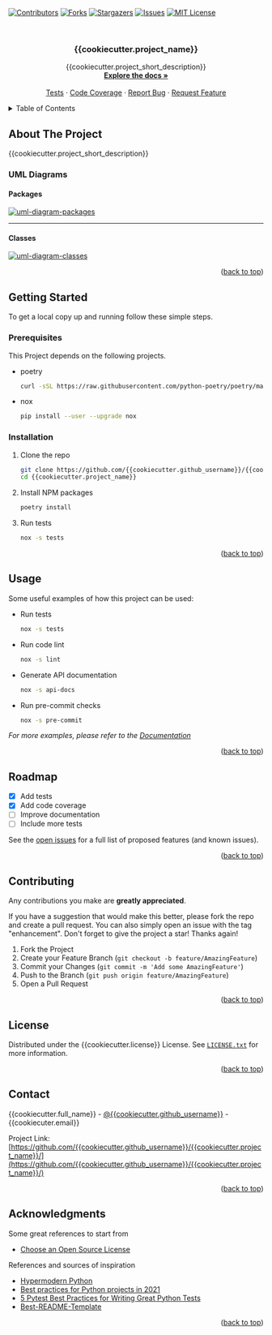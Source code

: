 <div id="top"></div>

<!-- PROJECT SHIELDS -->
<!--
*** I'm using markdown "reference style" links for readability.
*** Reference links are enclosed in brackets [ ] instead of parentheses ( ).
*** See the bottom of this document for the declaration of the reference variables
*** for contributors-url, forks-url, etc. This is an optional, concise syntax you may use.
*** https://www.markdownguide.org/basic-syntax/#reference-style-links
-->
[![Contributors][contributors-shield]][contributors-url]
[![Forks][forks-shield]][forks-url]
[![Stargazers][stars-shield]][stars-url]
[![Issues][issues-shield]][issues-url]
[![MIT License][license-shield]][license-url]



<!-- PROJECT LOGO -->
<br />
<div align="center">

  <h3 align="center"> {{cookiecutter.project_name}}</h3>

  <p align="center">
    {{cookiecutter.project_short_description}}
    <br />
    <a href="https://htmlpreview.github.io/?https://raw.githubusercontent.com/{{cookiecutter.github_username}}/{{cookiecutter.project_name}}/main/docs/api/{{cookiecutter.project_name}}/index.html"><strong>Explore the docs »</strong></a>
    <br />
    <br />
    <a href="https://htmlpreview.github.io/?https://raw.githubusercontent.com/{{cookiecutter.github_username}}/{{cookiecutter.project_name}}/main/docs/pytest_report.html">Tests</a>
    ·
    <a href="https://htmlpreview.github.io/?https://raw.githubusercontent.com/{{cookiecutter.github_username}}/{{cookiecutter.project_name}}/main/docs/cov-report/index.html">Code Coverage</a>
    ·
    <a href="https://github.com/{{cookiecutter.github_username}}/{{cookiecutter.project_name}}/issues">Report Bug</a>
    ·
    <a href="https://github.com/{{cookiecutter.github_username}}/{{cookiecutter.project_name}}/issues">Request Feature</a>
  </p>
</div>



<!-- TABLE OF CONTENTS -->
<details>
  <summary>Table of Contents</summary>
  <ol>
    <li>
      <a href="#about-the-project">About The Project</a>
      <ul>
        <li><a href="#uml-diagrams">UML Diagrams</a></li>
      </ul>
    </li>
    <li>
      <a href="#getting-started">Getting Started</a>
      <ul>
        <li><a href="#prerequisites">Prerequisites</a></li>
        <li><a href="#installation">Installation</a></li>
      </ul>
    </li>
    <li><a href="#usage">Usage</a></li>
    <li><a href="#roadmap">Roadmap</a></li>
    <li><a href="#contributing">Contributing</a></li>
    <li><a href="#license">License</a></li>
    <li><a href="#contact">Contact</a></li>
    <li><a href="#acknowledgments">Acknowledgments</a></li>
  </ol>
</details>



<!-- ABOUT THE PROJECT -->
## About The Project

{{cookiecutter.project_short_description}}

### UML Diagrams

#### Packages

  <a href="https://github.com/{{cookiecutter.github_username}}/{{cookiecutter.project_name}}/raw/main/docs/uml/diagrams/packages_new_package.png">
    <img src="https://github.com/{{cookiecutter.github_username}}/{{cookiecutter.project_name}}/raw/main/docs/uml/diagrams/packages_new_package.png" alt="uml-diagram-packages">
  </a>
  
---

#### Classes

  <a href="https://github.com/{{cookiecutter.github_username}}/{{cookiecutter.project_name}}/raw/main/docs/uml/diagrams/classes_new_package.png">
    <img src="https://github.com/{{cookiecutter.github_username}}/{{cookiecutter.project_name}}/raw/main/docs/uml/diagrams/classes_new_package.png" alt="uml-diagram-classes">
  </a>
  
<p align="right">(<a href="#top">back to top</a>)</p>

<!-- GETTING STARTED -->
## Getting Started

To get a local copy up and running follow these simple steps.

### Prerequisites

This Project depends on the following projects.
* poetry
  ```sh
  curl -sSL https://raw.githubusercontent.com/python-poetry/poetry/master/get-poetry.py | python -
  ```
  
* nox
  ```sh
  pip install --user --upgrade nox
  ```

### Installation

1. Clone the repo
   ```sh
   git clone https://github.com/{{cookiecutter.github_username}}/{{cookiecutter.project_name}}
   cd {{cookiecutter.project_name}}
   ```
2. Install NPM packages
   ```sh
   poetry install
   ```
3. Run tests
   ```sh
   nox -s tests
   ```

<p align="right">(<a href="#top">back to top</a>)</p>



<!-- USAGE EXAMPLES -->
## Usage

Some useful examples of how this project can be used:

*  Run tests
   ```sh
   nox -s tests
   ```
   
*  Run code lint
   ```sh
   nox -s lint
   ```
   
*  Generate API documentation
   ```sh
   nox -s api-docs
   ```
   
*  Run pre-commit checks
   ```sh
   nox -s pre-commit
   ```

_For more examples, please refer to the [Documentation](https://htmlpreview.github.io/?https://raw.githubusercontent.com/{{cookiecutter.github_username}}/{{cookiecutter.project_name}}/main/docs/api/{{cookiecutter.project_name}}/index.html)_

<p align="right">(<a href="#top">back to top</a>)</p>



<!-- ROADMAP -->
## Roadmap

- [x] Add tests
- [x] Add code coverage
- [ ] Improve documentation
- [ ] Include more tests

See the [open issues](https://github.com/{{cookiecutter.github_username}}/{{cookiecutter.project_name}}/issues) for a full list of proposed features (and known issues).

<p align="right">(<a href="#top">back to top</a>)</p>



<!-- CONTRIBUTING -->
## Contributing

Any contributions you make are **greatly appreciated**.

If you have a suggestion that would make this better, please fork the repo and create a pull request. You can also simply open an issue with the tag "enhancement".
Don't forget to give the project a star! Thanks again!

1. Fork the Project
2. Create your Feature Branch (`git checkout -b feature/AmazingFeature`)
3. Commit your Changes (`git commit -m 'Add some AmazingFeature'`)
4. Push to the Branch (`git push origin feature/AmazingFeature`)
5. Open a Pull Request

<p align="right">(<a href="#top">back to top</a>)</p>



<!-- LICENSE -->
## License

Distributed under the {{cookiecutter.license}} License. See [`LICENSE.txt`](https://github.com/{{cookiecutter.github_username}}/{{cookiecutter.project_name}}/LICENSE.txt) for more information.

<p align="right">(<a href="#top">back to top</a>)</p>



<!-- CONTACT -->
## Contact

{{cookiecutter.full_name}} - [@{{cookiecutter.github_username}}](https://github.com/{{cookiecutter.github_username}}) - {{cookiecuter.email}}

Project Link: [https://github.com/{{cookiecutter.github_username}}/{{cookiecutter.project_name}}/](https://github.com/{{cookiecutter.github_username}}/{{cookiecutter.project_name}}/)

<p align="right">(<a href="#top">back to top</a>)</p>



<!-- ACKNOWLEDGMENTS -->
## Acknowledgments

Some great references to start from

* [Choose an Open Source License](https://choosealicense.com)

References and sources of inspiration

* [Hypermodern Python](https://cjolowicz.github.io/posts/hypermodern-python-01-setup/)
* [Best practices for Python projects in 2021](https://mitelman.engineering/blog/python-best-practice/automating-python-best-practices-for-a-new-project/)
* [5 Pytest Best Practices for Writing Great Python Tests](https://www.nerdwallet.com/blog/engineering/5-pytest-best-practices/)
* [Best-README-Template](https://github.com/othneildrew/Best-README-Template)

<p align="right">(<a href="#top">back to top</a>)</p>


<!-- MARKDOWN LINKS & IMAGES -->
<!-- https://www.markdownguide.org/basic-syntax/#reference-style-links -->
[contributors-shield]: https://img.shields.io/github/contributors/{{cookiecutter.github_username}}/{{cookiecutter.project_name}}.svg?style=for-the-badge
[contributors-url]: https://github.com/{{cookiecutter.github_username}}/{{cookiecutter.project_name}}/graphs/contributors
[forks-shield]: https://img.shields.io/github/forks/{{cookiecutter.github_username}}/{{cookiecutter.project_name}}.svg?style=for-the-badge
[forks-url]: https://github.com/{{cookiecutter.github_username}}/{{cookiecutter.project_name}}/network/members
[stars-shield]: https://img.shields.io/github/stars/{{cookiecutter.github_username}}/{{cookiecutter.project_name}}.svg?style=for-the-badge
[stars-url]: https://github.com/{{cookiecutter.github_username}}/{{cookiecutter.project_name}}/stargazers
[issues-shield]: https://img.shields.io/github/issues/{{cookiecutter.github_username}}/{{cookiecutter.project_name}}.svg?style=for-the-badge
[issues-url]: https://github.com/{{cookiecutter.github_username}}/{{cookiecutter.project_name}}/issues
[license-shield]: https://img.shields.io/github/license/{{cookiecutter.github_username}}/{{cookiecutter.project_name}}.svg?style=for-the-badge
[license-url]: https://github.com/{{cookiecutter.github_username}}/{{cookiecutter.project_name}}/blob/master/LICENSE.txt

